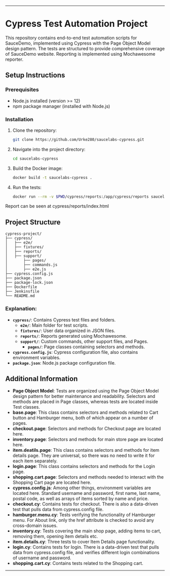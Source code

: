 
---

# Cypress Test Automation Project

This repository contains end-to-end test automation scripts for SauceDemo, implemented using Cypress 
with the Page Object Model design pattern. The tests are structured to provide comprehensive coverage 
of SauceDemo website. Reporting is implemented using Mochawesome reporter.

## Setup Instructions

### Prerequisites
- Node.js installed (version >= 12)
- npm package manager (installed with Node.js)

### Installation
1. Clone the repository:
   ```bash
   git clone https://github.com/Urke280/saucelabs-cypress.git
   ```
2. Navigate into the project directory:
   ```bash
   cd saucelabs-cypress
   ```
3. Build the Docker image:
   ```bash
   docker build -t saucelabs-cypress .  
   ```
3. Run the tests:
   ```bash
   docker run --rm -v $PWD/cypress/reports:/app/cypress/reports saucelabs-cypress
   ```

Report can be seen at cypress/reports/index.html

   
## Project Structure

```
cypress-project/
├── cypress/                                                   
│   ├── e2e/
│   ├── fixtures/
│   ├── reports/
│   ├── support/
│       ├── pages/
│       ├── commands.js
│       ├── e2e.js
├── cypress.config.js
├── package.json
├── package-lock.json
├── Dockerfile
├── Jenkinsfile
└── README.md
```

### Explanation:
- **`cypress/`**: Contains Cypress test files and folders.
    - **`e2e/`**: Main folder for test scripts.
    - **`fixtures/`**: User data organized in JSON files.
    - **`reports/`**: Reports generated using Mochawesome.
    - **`support/`**: Custom commands, other support files, and Pages.
        - **`pages/`**: Page classes containing selectors and methods.
- **`cypress.config.js`**: Cypress configuration file, also contains environment variables.
- **`package.json`**: Node.js package configuration file.

## Additional Information

- **Page Object Model**: Tests are organized using the Page Object Model design pattern for better maintenance and readability.
  Selectors and methods are placed in Page classes, whereas tests are located
  inside Test classes.
- **base.page**: This class contains selectors and methods related to Cart button
  and Hamburger menu, both of which appear on a number of pages.
- **checkout.page**: Selectors and methods for Checkout page are located here.
- **inventory.page**: Selectors and methods for main store page are located here.
- **item.deatils.page**: This class contains selectors and methods for item details page. They are
  universal, so there was no need to write it for each item separately.
- **login.page**: This class contains selectors and methods for the Login page.
- **shopping.cart.page**: Selectors and methods needed to interact with the Shopping Cart page
  are located here.
- **cypress.config.js**: Among other things, environment variables are located here. Standard username and password,
  first name, last name, postal code, as well as arrays of items sorted by name and price.
- **checkout.cy**: Contains tests for checkout. There is also a data-driven test that pulls data from cypress.config file.
- **hamburger.menu.cy**: Tests verifying the functionality of Hamburger menu. For About link, only the href attribute is checked to avoid any
  cross-domain issues.
- **inventory.cy**: Tests covering the main shop page, adding items to cart, removing them, opening item details etc.
- **item.details.cy**: Three tests to cover Item Details page functionality.
- **login.cy**: Contains tests for login. There is a data-driven test that pulls data from cypress.config file, and verifies
  different login combinations of username and password.
- **shopping.cart.cy**: Contains tests related to the Shopping cart.
---

